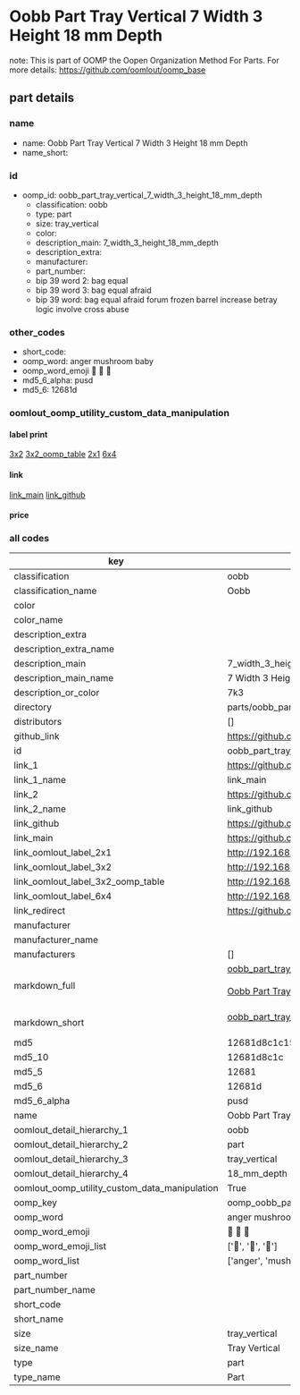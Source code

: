# Oobb Part Tray Vertical 7 Width 3 Height 18 mm Depth  

note: This is part of OOMP the Oopen Organization Method For Parts. For more details: https://github.com/oomlout/oomp_base

##  part details
  







### name
* name: Oobb Part Tray Vertical 7 Width 3 Height 18 mm Depth
* name_short: 
### id
* oomp_id: oobb_part_tray_vertical_7_width_3_height_18_mm_depth
  * classification: oobb
  * type: part
  * size: tray_vertical
  * color: 
  * description_main: 7_width_3_height_18_mm_depth
  * description_extra: 
  * manufacturer: 
  * part_number: 
  * bip 39 word 2: bag equal
  * bip 39 word 3: bag equal afraid
  * bip 39 word: bag equal afraid forum frozen barrel increase betray logic involve cross abuse

### other_codes
* short_code: 
* oomp_word: anger mushroom baby
* oomp_word_emoji :anger: :mushroom: :baby:
* md5_6_alpha: pusd
* md5_6: 12681d






### oomlout_oomp_utility_custom_data_manipulation
#### label print
[3x2](http://192.168.1.245:1112/?label=oomp%20pusd)
[3x2_oomp_table](http://192.168.1.108:1112/?label=oomp%20pusd)
[2x1](http://192.168.1.242:1112/?label=oomp%20pusd)
[6x4](http://192.168.1.55:1112/?label=oomp%20pusd)    

#### link

[link_main](https://github.com/oomlout/oomlout_oomp_version_1_messy/tree/main/parts/oobb_part_tray_vertical_7_width_3_height_18_mm_depth) [link_github](https://github.com/oomlout/oomlout_oomp_version_1_messy/tree/main/parts/oobb_part_tray_vertical_7_width_3_height_18_mm_depth)                             

#### price







### all codes 
| key | value |  
| --- | --- |  
| classification | oobb |  
| classification_name | Oobb |  
| color |  |  
| color_name |  |  
| description_extra |  |  
| description_extra_name |  |  
| description_main | 7_width_3_height_18_mm_depth |  
| description_main_name | 7 Width 3 Height 18 mm Depth |  
| description_or_color | 7k3 |  
| directory | parts/oobb_part_tray_vertical_7_width_3_height_18_mm_depth |  
| distributors | [] |  
| github_link | https://github.com/oomlout/oomlout_oomp_part_src/tree/main/parts/oobb_part_tray_vertical_7_width_3_height_18_mm_depth |  
| id | oobb_part_tray_vertical_7_width_3_height_18_mm_depth |  
| link_1 | https://github.com/oomlout/oomlout_oomp_version_1_messy/tree/main/parts/oobb_part_tray_vertical_7_width_3_height_18_mm_depth |  
| link_1_name | link_main |  
| link_2 | https://github.com/oomlout/oomlout_oomp_version_1_messy/tree/main/parts/oobb_part_tray_vertical_7_width_3_height_18_mm_depth |  
| link_2_name | link_github |  
| link_github | https://github.com/oomlout/oomlout_oomp_version_1_messy/tree/main/parts/oobb_part_tray_vertical_7_width_3_height_18_mm_depth |  
| link_main | https://github.com/oomlout/oomlout_oomp_version_1_messy/tree/main/parts/oobb_part_tray_vertical_7_width_3_height_18_mm_depth |  
| link_oomlout_label_2x1 | http://192.168.1.242:1112/?label=oomp%20pusd |  
| link_oomlout_label_3x2 | http://192.168.1.245:1112/?label=oomp%20pusd |  
| link_oomlout_label_3x2_oomp_table | http://192.168.1.108:1112/?label=oomp%20pusd |  
| link_oomlout_label_6x4 | http://192.168.1.55:1112/?label=oomp%20pusd |  
| link_redirect | https://github.com/oomlout/oomlout_oomp_version_1_messy/tree/main/parts/oobb_part_tray_vertical_7_width_3_height_18_mm_depth |  
| manufacturer |  |  
| manufacturer_name |  |  
| manufacturers | [] |  
| markdown_full | [oobb_part_tray_vertical_7_width_3_height_18_mm_depth](none)<br>[](none)<br>[Oobb Part Tray Vertical 7 Width 3 Height 18 Mm Depth](none)<br><br> |  
| markdown_short | [oobb_part_tray_vertical_7_width_3_height_18_mm_depth](none)<br><br> |  
| md5 | 12681d8c1c156e544b2ed5ba0913008c |  
| md5_10 | 12681d8c1c |  
| md5_5 | 12681 |  
| md5_6 | 12681d |  
| md5_6_alpha | pusd |  
| name | Oobb Part Tray Vertical 7 Width 3 Height 18 mm Depth |  
| oomlout_detail_hierarchy_1 | oobb |  
| oomlout_detail_hierarchy_2 | part |  
| oomlout_detail_hierarchy_3 | tray_vertical |  
| oomlout_detail_hierarchy_4 | 18_mm_depth |  
| oomlout_oomp_utility_custom_data_manipulation | True |  
| oomp_key | oomp_oobb_part_tray_vertical_7_width_3_height_18_mm_depth |  
| oomp_word | anger mushroom baby |  
| oomp_word_emoji | :anger: :mushroom: :baby: |  
| oomp_word_emoji_list | [':anger:', ':mushroom:', ':baby:'] |  
| oomp_word_list | ['anger', 'mushroom', 'baby'] |  
| part_number |  |  
| part_number_name |  |  
| short_code |  |  
| short_name |  |  
| size | tray_vertical |  
| size_name | Tray Vertical |  
| type | part |  
| type_name | Part |  
